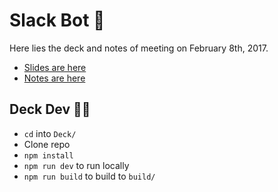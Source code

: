 # Slack Bot 🤖

Here lies the deck and notes of meeting on February 8th, 2017.

- [Slides are here](http://introduction.sdaml.club)
- [Notes are here](https://github.com/sdaml/Introduction/tree/master/Notes)

## Deck Dev 👨‍🏫

- `cd` into `Deck/`
- Clone repo
- `npm install`
- `npm run dev` to run locally
- `npm run build` to build to `build/`
